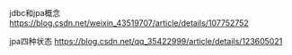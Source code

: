 jdbc和jpa概念
https://blog.csdn.net/weixin_43519707/article/details/107752752

jpa四种状态
https://blog.csdn.net/qq_35422999/article/details/123605021